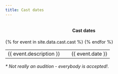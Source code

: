 ```yaml
---
title: Cast dates
---
```


<div style='display: flex; justify-content: center;'>
  <h4 style='margin-right: 0.5rem;'>Cast dates</h4>
</div>
<table style='min-width: 300px'>
  {% for event in site.data.cast.cast %}
  <tr>
    <td style='padding-right: 3vw'>
      {{ event.description }}
    </td>
    <td>
      {{ event.date }}
    </td>
  </tr>
  {% endfor %}
</table>
<i>* Not really an audition - everybody is accepted!</i>.
